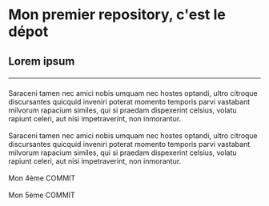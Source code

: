 # Mon premier repository, c'est le dépot

## Lorem ipsum<hr>

Saraceni tamen nec amici nobis umquam nec hostes optandi, ultro citroque discursantes quicquid inveniri poterat momento temporis parvi vastabant milvorum rapacium similes, qui si praedam dispexerint celsius, volatu rapiunt celeri, aut nisi impetraverint, non inmorantur.
<br><br>
Saraceni tamen nec amici nobis umquam nec hostes optandi, ultro citroque discursantes quicquid inveniri poterat momento temporis parvi vastabant milvorum rapacium similes, qui si praedam dispexerint celsius, volatu rapiunt celeri, aut nisi impetraverint, non inmorantur.
<br><br>
Mon 4ème COMMIT
<br><br>
Mon 5ème COMMIT
